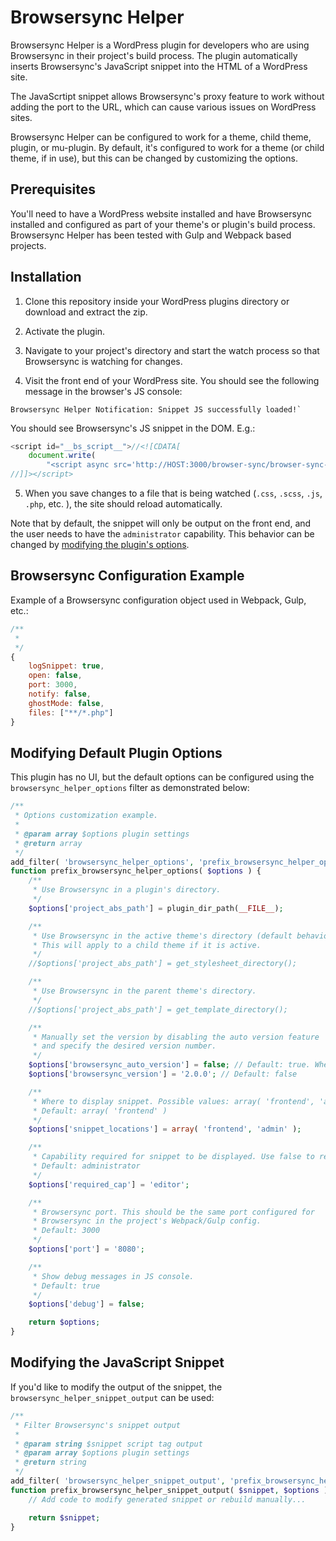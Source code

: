 # Browsersync Helper

Browsersync Helper is a WordPress plugin for developers who are using Browsersync in their project's build process. The plugin automatically inserts Browsersync's JavaScript snippet into the HTML of a WordPress site.

The JavaScrtipt snippet allows Browsersync's proxy feature to work without adding the port to the URL, which can cause various issues on WordPress sites.

Browsersync Helper can be configured to work for a theme, child theme, plugin, or mu-plugin. By default, it's configured to work for a theme (or child theme, if in use), but this can be changed by customizing the options.

## Prerequisites

You'll need to have a WordPress website installed and have Browsersync installed and configured as part of your theme's or plugin's build process. Browsersync Helper has been tested with Gulp and Webpack based projects.

## Installation

1. Clone this repository inside your WordPress plugins directory or download and extract the zip.

2. Activate the plugin.

3. Navigate to your project's directory and start the watch process so that Browsersync is watching for changes.

4. Visit the front end of your WordPress site. You should see the following message in the browser's JS console:

```
Browsersync Helper Notification: Snippet JS successfully loaded!`
```

You should see Browsersync's JS snippet in the DOM. E.g.:

```js
<script id="__bs_script__">//<![CDATA[
	document.write(
		"<script async src='http://HOST:3000/browser-sync/browser-sync-client.js?v=2.26.3'><\/script>".replace( "HOST", location.hostname ));
//]]></script>
```

5. When you save changes to a file that is being watched (`.css`, `.scss`, `.js`, `.php`, etc. ), the site should reload automatically.

Note that by default, the snippet will only be output on the front end, and the user needs to have the `administrator` capability. This behavior can be changed by [modifying the plugin's options]('modifying-default-plugin-options').

## Browsersync Configuration Example

Example of a Browsersync configuration object used in Webpack, Gulp, etc.:

```js
/**
 *
 */
{
	logSnippet: true,
	open: false,
	port: 3000,
	notify: false,
	ghostMode: false,
	files: ["**/*.php"]
}
```

## Modifying Default Plugin Options

This plugin has no UI, but the default options can be configured using the `browsersync_helper_options` filter as demonstrated below:

```php
/**
 * Options customization example.
 *
 * @param array $options plugin settings
 * @return array
 */
add_filter( 'browsersync_helper_options', 'prefix_browsersync_helper_options' );
function prefix_browsersync_helper_options( $options ) {
	/**
	 * Use Browsersync in a plugin's directory.
	 */
	$options['project_abs_path'] = plugin_dir_path(__FILE__);

	/**
	 * Use Browsersync in the active theme's directory (default behavior).
	 * This will apply to a child theme if it is active.
	 */
	//$options['project_abs_path'] = get_stylesheet_directory();

	/**
	 * Use Browsersync in the parent theme's directory.
	 */
	//$options['project_abs_path'] = get_template_directory();

	/**
	 * Manually set the version by disabling the auto version feature
	 * and specify the desired version number.
	 */
	$options['browsersync_auto_version'] = false; // Default: true. When true, overrides any manual version set.
	$options['browsersync_version'] = '2.0.0'; // Default: false

	/**
	 * Where to display snippet. Possible values: array( 'frontend', 'admin' )
	 * Default: array( 'frontend' )
	 */
	$options['snippet_locations'] = array( 'frontend', 'admin' );

	/**
	 * Capability required for snippet to be displayed. Use false to require no capability.
	 * Default: administrator
	 */
	$options['required_cap'] = 'editor';

	/**
	 * Browsersync port. This should be the same port configured for
	 * Browsersync in the project's Webpack/Gulp config.
	 * Default: 3000
	 */
	$options['port'] = '8080';

	/**
	 * Show debug messages in JS console.
	 * Default: true
	 */
	$options['debug'] = false;

	return $options;
}
```

## Modifying the JavaScript Snippet

If you'd like to modify the output of the snippet, the `browsersync_helper_snippet_output` can be used:

```php
/**
 * Filter Browsersync's snippet output
 *
 * @param string $snippet script tag output
 * @param array $options plugin settings
 * @return string
 */
add_filter( 'browsersync_helper_snippet_output', 'prefix_browsersync_helper_snippet_output', 10, 2 );
function prefix_browsersync_helper_snippet_output( $snippet, $options ) {
	// Add code to modify generated snippet or rebuild manually...

	return $snippet;
}
```
